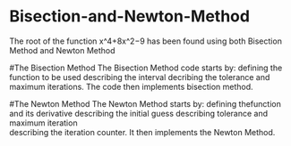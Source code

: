 # Bisection-and-Newton-Method
The root of the function x^4+8x^2−9 has been found using both Bisection Method
and Newton Method

#The Bisection Method
The Bisection Method code starts by: 
defining the function to be used
describing the interval
decribing the tolerance and maximum iterations.
The code then implements bisection method. 

#The Newton Method
The Newton Method starts by: 
defining thefunction and its derivative 
describing the initial guess 
describing tolerance and maximum iteration  
describing the iteration counter. 
It then implements the Newton Method.
